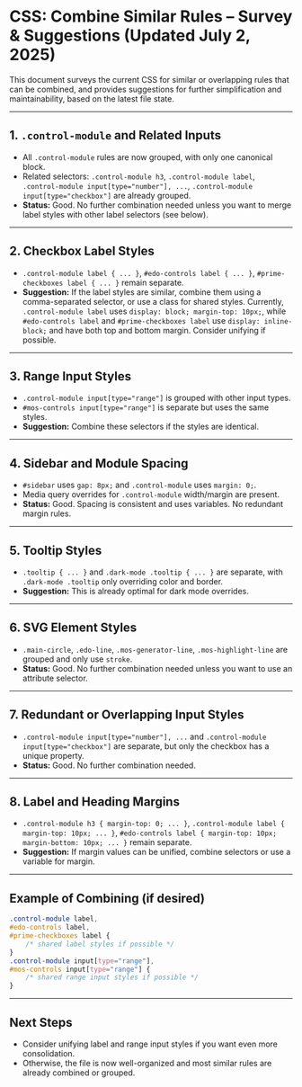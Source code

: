 # CSS: Combine Similar Rules – Survey & Suggestions (Updated July 2, 2025)

This document surveys the current CSS for similar or overlapping rules that can be combined, and provides suggestions for further simplification and maintainability, based on the latest file state.

---

## 1. `.control-module` and Related Inputs
- All `.control-module` rules are now grouped, with only one canonical block.
- Related selectors: `.control-module h3`, `.control-module label`, `.control-module input[type="number"], ...`, `.control-module input[type="checkbox"]` are already grouped.
- **Status:** Good. No further combination needed unless you want to merge label styles with other label selectors (see below).

---

## 2. Checkbox Label Styles
- `.control-module label { ... }`, `#edo-controls label { ... }`, `#prime-checkboxes label { ... }` remain separate.
- **Suggestion:** If the label styles are similar, combine them using a comma-separated selector, or use a class for shared styles. Currently, `.control-module label` uses `display: block; margin-top: 10px;`, while `#edo-controls label` and `#prime-checkboxes label` use `display: inline-block;` and have both top and bottom margin. Consider unifying if possible.

---

## 3. Range Input Styles
- `.control-module input[type="range"]` is grouped with other input types.
- `#mos-controls input[type="range"]` is separate but uses the same styles.
- **Suggestion:** Combine these selectors if the styles are identical.

---

## 4. Sidebar and Module Spacing
- `#sidebar` uses `gap: 8px;` and `.control-module` uses `margin: 0;`.
- Media query overrides for `.control-module` width/margin are present.
- **Status:** Good. Spacing is consistent and uses variables. No redundant margin rules.

---

## 5. Tooltip Styles
- `.tooltip { ... }` and `.dark-mode .tooltip { ... }` are separate, with `.dark-mode .tooltip` only overriding color and border.
- **Suggestion:** This is already optimal for dark mode overrides.

---

## 6. SVG Element Styles
- `.main-circle`, `.edo-line`, `.mos-generator-line`, `.mos-highlight-line` are grouped and only use `stroke`.
- **Status:** Good. No further combination needed unless you want to use an attribute selector.

---

## 7. Redundant or Overlapping Input Styles
- `.control-module input[type="number"], ...` and `.control-module input[type="checkbox"]` are separate, but only the checkbox has a unique property.
- **Status:** Good. No further combination needed.

---

## 8. Label and Heading Margins
- `.control-module h3 { margin-top: 0; ... }`, `.control-module label { margin-top: 10px; ... }`, `#edo-controls label { margin-top: 10px; margin-bottom: 10px; ... }` remain separate.
- **Suggestion:** If margin values can be unified, combine selectors or use a variable for margin.

---

## Example of Combining (if desired)
```css
.control-module label,
#edo-controls label,
#prime-checkboxes label {
    /* shared label styles if possible */
}
.control-module input[type="range"],
#mos-controls input[type="range"] {
    /* shared range input styles if possible */
}
```

---

## Next Steps
- Consider unifying label and range input styles if you want even more consolidation.
- Otherwise, the file is now well-organized and most similar rules are already combined or grouped.
